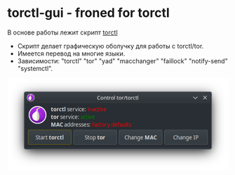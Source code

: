 # torctl-gui - froned for torctl
В основе работы лежит скрипт [torctl](https://github.com/BlackArch/torctl)

- Скрипт делает графическую оболучку для работы с torctl/tor.
- Имеется перевод на многие языки.
- Зависимости: "torctl" "tor" "yad" "macchanger" "faillock" "notify-send" "systemctl".

![Скриншот работы](/img/example.png)
